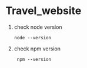 # Travel_website

1. check node version

       node --version

2. check npm version

        npm --version
